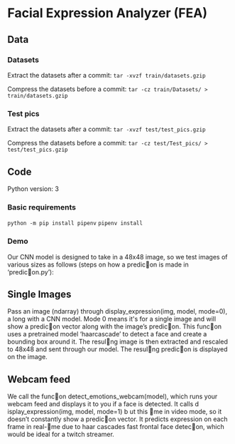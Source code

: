 # Facial Expression Analyzer (FEA)

## Data
### Datasets
Extract the datasets after a commit:
```tar -xvzf train/datasets.gzip```

Compress the datasets before a commit:
```tar -cz train/Datasets/ > train/datasets.gzip```

### Test pics
Extract the datasets after a commit:
```tar -xvzf test/test_pics.gzip```

Compress the datasets before a commit:
```tar -cz test/Test_pics/ > test/test_pics.gzip```

## Code
Python version: 3

### Basic requirements
`python -m pip install pipenv`
`pipenv install`

### Demo
Our CNN model is designed to take in a 48x48 image, so we test images of various sizes as
follows (steps on how a predic􀆟on is made in ‘predic􀆟on.py’):

## Single Images
Pass an image (ndarray) through display_expression(img, model, mode=0), a long
with a CNN model. Mode 0 means it's for a single image and will show a predic􀆟on vector along
with the image’s predic􀆟on. This func􀆟on uses a pretrained model ‘haarcascade’ to detect a
face and create a bounding box around it. The resul􀆟ng image is then extracted and rescaled to
48x48 and sent through our model. The resul􀆟ng predic􀆟on is displayed on the image.

## Webcam feed
We call the func􀆟on detect_emotions_webcam(model), which runs your webcam feed
and displays it to you if a face is detected. It calls d isplay_expression(img, model,
mode=1) b ut this 􀆟me in video mode, so it doesn’t constantly show a predic􀆟on vector. It
predicts expression on each frame in real-􀆟me due to haar cascades fast frontal face detec􀆟on,
which would be ideal for a twitch streamer.
